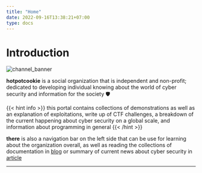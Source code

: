 ```yaml
---
title: "Home"
date: 2022-09-16T13:38:21+07:00
type: docs
---
```


<h1>Introduction</h1>

![channel_banner](https://user-images.githubusercontent.com/70483046/137577746-f6de7ecd-323f-437b-b1be-73b0b8398ed0.png)

**hotpotcookie** is a social organization that is independent and non-profit; dedicated to developing individual knowing about the world of cyber security and information for the society 🛡

{{< hint info >}}
this portal contains collections of demonstrations as well as an explanation of exploitations, write up of CTF challenges, a breakdown of the current happening about cyber security on a global scale, and information about programming in general
{{< /hint >}}

**there** is also a navigation bar on the left side that can be use for learning about the organization overall, as well as reading the collections of documentation in [blog](posts/blogs) or summary of current news about cyber security in [article](posts/articles)

---